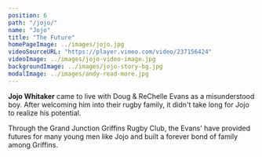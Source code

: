 ```yaml
---
position: 6
path: "/jojo/"
name: "Jojo"
title: "The Future"
homePageImage: ../images/jojo.jpg
videoSourceURL: "https://player.vimeo.com/video/237156424"
videoImage: ../images/jojo-video-image.jpg
backgroundImage: ../images/jojo-story-bg.jpg
modalImage: ../images/andy-read-more.jpg
---
```

**Jojo Whitaker** came to live with Doug & ReChelle Evans as a misunderstood boy. After welcoming him into their rugby family, it didn't take long for Jojo to realize his potential. 

Through the Grand Junction Griffins Rugby Club, the Evans' have provided futures for many young men like Jojo and built a forever bond of family among Griffins.